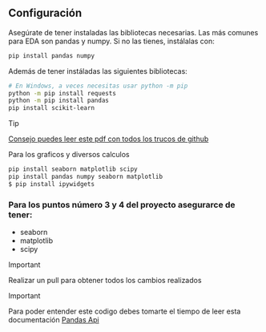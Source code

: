 ## Configuración


Asegúrate de tener instaladas las bibliotecas necesarias. Las más comunes para EDA son pandas y numpy. Si no las tienes, instálalas con:

```bash
pip install pandas numpy
```

Además de tener instáladas las siguientes bibliotecas:

```bash
# En Windows, a veces necesitas usar python -m pip
python -m pip install requests
python -m pip install pandas
pip install scikit-learn
```
> [!TIP]
> [Consejo puedes leer este pdf con todos los trucos de github](/github-Trucos.pdf)




Para los graficos y diversos calculos

```bash
pip install seaborn matplotlib scipy
pip install pandas numpy seaborn matplotlib
$ pip install ipywidgets

```
### Para los puntos número 3 y 4 del proyecto asegurarce de tener:

- seaborn
- matplotlib
- scipy

> [!IMPORTANT]
> Realizar un pull para obtener todos los cambios realizados


> [!IMPORTANT]
> Para poder entender este codigo debes tomarte el tiempo de leer esta documentación [Pandas Api](https://pandas.pydata.org/docs/reference/api/pandas.DataFrame.rename.html)
